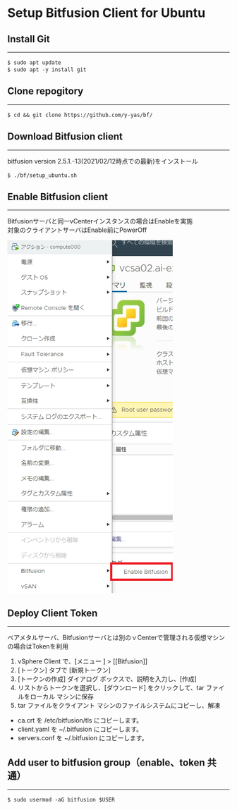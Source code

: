 # Setup Bitfusion Client for Ubuntu
## Install Git

---
```
$ sudo apt update
$ sudo apt -y install git
```

## Clone repogitory
---
```
$ cd && git clone https://github.com/y-yas/bf/
```

## Download Bitfusion client
---
bitfusion version 2.5.1.-13(2021/02/12時点での最新)をインストール
```
$ ./bf/setup_ubuntu.sh
```

## Enable Bitfusion client 
---
Bitfusionサーバと同一vCenterインスタンスの場合はEnableを実施  
対象のクライアントサーバはEnable前にPowerOff

![Enable_img](./images/enable.png)


## Deploy Client Token
---
ベアメタルサーバ、Bitfusionサーバとは別のｖCenterで管理される仮想マシンの場合はTokenを利用

1. vSphere Client で、[メニュー ] > [[Bitfusion]] 
2. [トークン] タブで [新規トークン] 
3. [トークンの作成] ダイアログ ボックスで、説明を入力し、[作成] 
4. リストからトークンを選択し、[ダウンロード] をクリックして、tar ファイルをローカル マシンに保存
5. tar ファイルをクライアント マシンのファイルシステムにコピーし、解凍

- ca.crt を /etc/bitfusion/tls にコピーします。
- client.yaml を ~/.bitfusion にコピーします。
- servers.conf を ~/.bitfusion にコピーします。

## Add user to bitfusion group（enable、token 共通）
---
```
$ sudo usermod -aG bitfusion $USER
```


